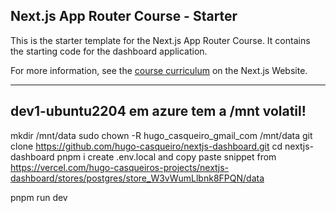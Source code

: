 ## Next.js App Router Course - Starter

This is the starter template for the Next.js App Router Course. It contains the starting code for the dashboard application.

For more information, see the [course curriculum](https://nextjs.org/learn) on the Next.js Website.

---
dev1-ubuntu2204 em azure tem a /mnt volatil!
---
mkdir /mnt/data
sudo chown -R hugo_casqueiro_gmail_com /mnt/data
git clone https://github.com/hugo-casqueiro/nextjs-dashboard.git
cd nextjs-dashboard
pnpm i
create .env.local and copy paste snippet from https://vercel.com/hugo-casqueiros-projects/nextjs-dashboard/stores/postgres/store_W3vWumLlbnk8FPQN/data

pnpm run dev